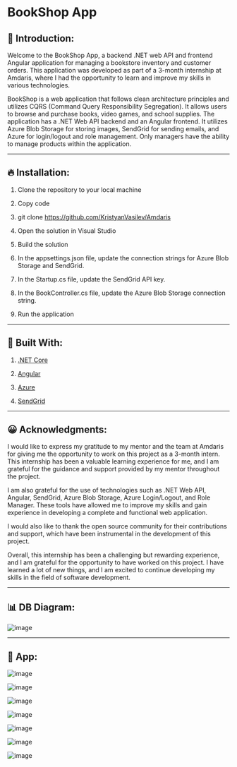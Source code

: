 # BookShop App

## 🧐 Introduction:

Welcome to the BookShop App, a backend .NET web API and frontend Angular application for managing a bookstore inventory and customer orders. This application was developed as part of a 3-month internship at Amdaris, where I had the opportunity to learn and improve my skills in various technologies.

BookShop is a web application that follows clean architecture principles and utilizes CQRS (Command Query Responsibility Segregation). It allows users to browse and purchase books, video games, and school supplies. The application has a .NET Web API backend and an Angular frontend. It utilizes Azure Blob Storage for storing images, SendGrid for sending emails, and Azure for login/logout and role management. Only managers have the ability to manage products within the application.
____________________________________________________________________________________________________
## 🔥 Installation:

1. Clone the repository to your local machine
 
2. Copy code
 
3. git clone https://github.com/KristyanVasilev/Amdaris
 
4. Open the solution in Visual Studio
 
5. Build the solution
 
6. In the appsettings.json file, update the connection strings for Azure Blob Storage and SendGrid.
 
7. In the Startup.cs file, update the SendGrid API key.
 
8. In the BookController.cs file, update the Azure Blob Storage connection string.
 
9. Run the application
____________________________________________________________________________________________________
## 🔧 Built With:

1. [.NET Core](https://dotnet.microsoft.com/)

2. [Angular](https://angular.io/)

3. [Azure](https://azure.microsoft.com/)

4. [SendGrid](https://sendgrid.com/)
____________________________________________________________________________________________________
## 😀 Acknowledgments:

I would like to express my gratitude to my mentor and the team at Amdaris for giving me the opportunity to work on this project as a 3-month intern. This internship has been a valuable learning experience for me, and I am grateful for the guidance and support provided by my mentor throughout the project.

I am also grateful for the use of technologies such as .NET Web API, Angular, SendGrid, Azure Blob Storage, Azure Login/Logout, and Role Manager. These tools have allowed me to improve my skills and gain experience in developing a complete and functional web application.

I would also like to thank the open source community for their contributions and support, which have been instrumental in the development of this project.

Overall, this internship has been a challenging but rewarding experience, and I am grateful for the opportunity to have worked on this project. I have learned a lot of new things, and I am excited to continue developing my skills in the field of software development.
____________________________________________________________________________________________________
## 📊 DB Diagram:

![image](https://user-images.githubusercontent.com/88934989/214321784-f9d92d5d-363c-442a-a317-011a95300351.png)
____________________________________________________________________________________________________
## 👀 App:

![image](https://user-images.githubusercontent.com/88934989/214322994-1465e3a0-4ed3-4bda-8837-18c39e7686e6.png)

![image](https://user-images.githubusercontent.com/88934989/214323448-cfab7e82-276c-4602-8e43-240f1c9aaf63.png)

![image](https://user-images.githubusercontent.com/88934989/214323675-7fcbc003-b02c-46d1-b48c-7b0f149a60e1.png)

![image](https://user-images.githubusercontent.com/88934989/214323160-db4689d8-d09b-46f7-bb6a-79b220b3951c.png)

![image](https://user-images.githubusercontent.com/88934989/214324020-3d58ac3d-86b2-48e7-ad5e-5ab161635d99.png)

![image](https://user-images.githubusercontent.com/88934989/214323808-a0ce2600-a824-4e8a-942f-49d94dc73519.png)

![image](https://user-images.githubusercontent.com/88934989/214324273-65be92b6-8f0d-488d-ba4f-f9883b878367.png)







